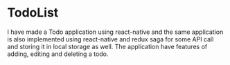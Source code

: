 # TodoList
I have made a Todo application using react-native and the same application is also implemented using react-native and redux saga for some API call and storing it in local storage as well.  The application have features of adding, editing and deleting a todo.
